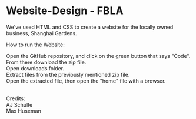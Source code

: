# Website-Design - FBLA
We've used HTML and CSS to create a website for the locally owned business, Shanghai Gardens.<br />

How to run the Website:<br />

Open the GitHub repository, and click on the green button that says "Code". <br />
From there download the zip file. <br />
Open downloads folder. <br />
Extract files from the previously mentioned zip file. <br />
Open the extracted file, then open the "home" file with a browser. <br /><br />


Credits:<br />
AJ Schulte<br />
Max Huseman